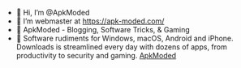 - 👋 Hi, I’m @ApkModed
- 👀 I’m webmaster at https://apk-moded.com/
- 🌱 ApkModed - Blogging, Software Tricks, & Gaming
- 💞️ Software rudiments for Windows, macOS, Android and iPhone. Downloads is streamlined every day with dozens of apps, from productivity to security and gaming.
<a href="https://apk-moded.com/">ApkModed</a>
